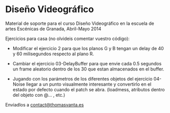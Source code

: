 Diseño Videográfico
===============

Material de soporte para el curso Diseño Videográfico en la escuela de artes Escénicas de Granada, Abril-Mayo 2014


Ejercicios para casa (no olvideis comentar vuestro código):

- Modificar el ejercicio 2 para que los planos G y B tengan un delay de 40 y 60 milisegundos respecto al plano R.

- Cambiar el ejercicio 03-DelayBuffer para que envie cada 0.5 segundos un frame aleatorio dentro de los 30 que estan almacenados en el buffer.

- Jugando con los parámetros de los diferentes objetos del ejercicio 04-Noise llegar a un punto visualmente interesante y convertirlo en el estado por defecto cuando el patch se abra. (loadmess, atributos dentro del objeto con @... , etc.)


Enviadlos a contact@thomasvanta.es
